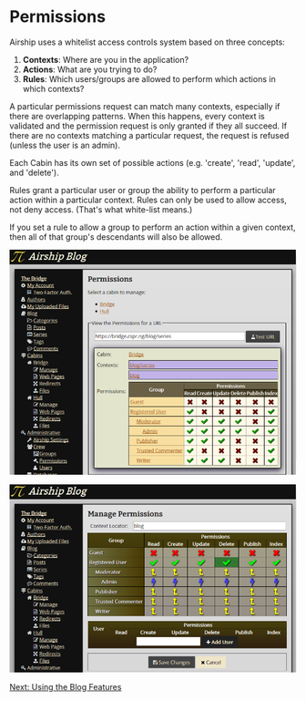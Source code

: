# Permissions

Airship uses a whitelist access controls system based on three concepts:

1. **Contexts**: Where are you in the application?
2. **Actions**: What are you trying to do?
3. **Rules**: Which users/groups are allowed to perform which actions in
   which contexts?

A particular permissions request can match many contexts, especially if
there are overlapping patterns. When this happens, every context is
validated and the permission request is only granted if they all
succeed. If there are no contexts matching a particular request, the
request is refused (unless the user is an admin).

Each Cabin has its own set of possible actions (e.g. 'create', 'read',
'update', and 'delete').

Rules grant a particular user or group the ability to perform a
particular action within a particular context. Rules can only be used to
allow access, not deny access. (That's what white-list means.)

If you set a rule to allow a group to perform an action within a given
context, then all of that group's descendants will also be allowed.

![Screenshot: Quickly see the permissions for a given URL](bridge_perms_test.png)

![Screenshot: Managing permissions for a context](bridge_perms_manage.png)

[Next: Using the Blog Features](02-Blog.md)